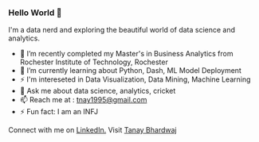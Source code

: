 ### Hello World 👋



I'm a data nerd and exploring the beautiful world of data science and analytics. 

- 🔭 I’m recently completed my Master's in Business Analytics from Rochester Institute of Technology, Rochester 
- 🌱 I’m currently learning about Python, Dash, ML Model Deployment 
-  ⚡ I'm intereseted in Data Visualization, Data Mining, Machine Learning
- 💬 Ask me about data science, analytics, cricket
- 📫 Reach me at : tnay1995@gmail.com
- ⚡ Fun fact: I am an INFJ



Connect with me on <a href="https://www.linkedin.com/in/tanaybhardwaj/">LinkedIn.</a>
Visit [Tanay Bhardwaj](https://tanaybhardwaj.com)
